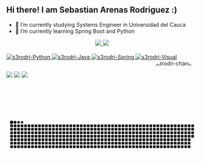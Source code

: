 ## Hi there! I am Sebastian Arenas Rodriguez :)

- 🔭 I’m currently studying Systems Engineer in Universidad del Cauca
- 🌱 I’m currently learning Spring Boot and Python

<div align="center">
  <a href="https://github.com/s3rodriguez10">
  <img height="160em" src="https://github-readme-stats.vercel.app/api?username=s3rodriguez10&show_icons=true&theme=tokyonight&include_all_commits=true&count_private=true"/>
  <img height="160em" src="https://github-readme-stats.vercel.app/api/top-langs/?username=s3rodriguez10&layout=compact&langs_count=7&theme=tokyonight"/>
</div>
  
<div style="display: inline_block"><br>
  <img align="center" alt="s3rodri-Python" height="50" width="60" src="https://cdn.jsdelivr.net/gh/devicons/devicon/icons/python/python-original.svg">
  <img align="center" alt="s3rodri-Java" height="50" width="60" src="https://cdn.jsdelivr.net/gh/devicons/devicon/icons/java/java-original-wordmark.svg">
  <img align="center" alt="s3rodri-Spring" height="50" width="60" src="https://cdn.jsdelivr.net/gh/devicons/devicon/icons/spring/spring-original-wordmark.svg">
  <img align="center" alt="s3rodri-Visual" height="50" width="50" src="https://i.imgur.com/QGEq8az.png?1">
  
  <img align="right" alt="s3rodri-chandler" height="150" style="border-radius:50px;" src="https://i.imgur.com/LdR7sHv.jpg">
</div>

  
##
<div> 
 <a href="" target="_blank"><img src="https://img.shields.io/badge/Discord-7289DA?style=for-the-badge&logo=discord&logoColor=white" target="_blank"></a> 
  <a href = "s3rodriguez10@gmail.com"><img src="https://img.shields.io/badge/-Gmail-%23333?style=for-the-badge&logo=gmail&logoColor=white" target="_blank"></a>
  <a href="https://www.linkedin.com/in/sebastian-arenas-rodriguez-51169422b/" target="_blank"><img src="https://img.shields.io/badge/-LinkedIn-%230077B5?style=for-the-badge&logo=linkedin&logoColor=white" target="_blank"></a> 
 
  ![Snake animation](https://github.com/s3rodriguez10/s3rodriguez10/blob/output/github-contribution-grid-snake.svg)
 
</div>
